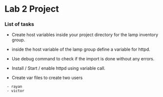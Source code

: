 # Lab 2 Project

### List of tasks 
- Create host variables inside your project directory for the lamp inventory group.

- inside the host variable of the lamp group define a variable for httpd.

- Use debug command to check if the import is done without any errors.

- Install / Start / enable httpd using variable call.

- Create var files to create two users 

```
 - rayan
 - victor
```